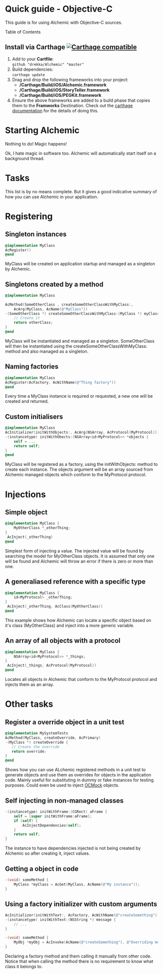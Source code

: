 # Quick guide - Objective-C

This guide is for using Alchemic with Objective-C sources.

Table of Contents



## Install via Carthage [![Carthage compatible](https://img.shields.io/badge/Carthage-compatible-4BC51D.svg?style=flat)](https://github.com/Carthage/Carthage)

1. Add to your **Cartfile**:  
     `github "drekka/Alchemic" "master"`
2. Build dependencies:  
     `carthage update`
3. Drag and drop the following frameworks into your project:
    * **<project-root>/Carthage/Build/iOS/Alchemic.framework**
    * **<project-root>/Carthage/Build/iOS/StoryTeller.framework**
    * **<project-root>/Carthage/Build/iOS/PEGKit.framework**
4. Ensure  the above frameworks are added to a build phase that copies them to the **Framworks** Destination. Check out the [carthage documentation](https://github.com/Carthage/Carthage) for the details of doing this. 

# Starting Alchemic
 
Nothing to do! Magic happens! 

Ok, I hate magic in software too. Alchemic will automatically start itself on a background thread.
 
# Tasks

This list is by no means complete. But it gives a good indicative summary of how you can use Alchemic in your application.
 
# Registering

## Singleton instances

```objectivec
@implementation MyClass
AcRegister()
@end
```

MyClass will be created on application startup and managed as a singleton by Alchemic. 

## Singletons created by a method

```objectivec
@implementation MyClass
 
AcMethod(SomeOtherClass , createSomeOtherClassWithMyClass:, 
    AcArg(MyClass, AcName(@"MyClass"))
-(SomeOtherClass *) createSomeOtherClassWithMyClass:(MyClass *) myClass {
	// Create it
	return otherClass;
}
@end
```

MyClass will be instantiated and managed as a singleton. SomeOtherClass will then be instantiated using the createSomeOtherClassWithMyClass: method and also managed as a singleton. 

## Naming factories

```objectivec
@implementation MyClass
AcRegister(AcFactory, AcWithName(@"Thing factory"))
@end
```

Every time a MyClass instance is required or requested, a new one will be created and returned.

## Custom initialisers

```objectivec
@implementation MyClass
AcInitializer(initWithObjects:, AcArg(NSArray, AcProtocol(MyProtocol)))
-(instancetype) initWithObects:(NSArray<id<MyProtocol>> *objects {
    self = ...
    return self;
}
@end
```

MyClass will be registered as a factory, using the initWithObjects: method to create each instance. The objects argument will be an array sourced from Alchemic managed objects which conform to the MyProtocol protocol.
 
# Injections

## Simple object

```objectivec
@implementation MyClass {
    MyOtherClass *_otherThing;
}
 AcInject(_otherThing)
@end
```

Simplest form of injecting a value. The injected value will be found by searching the model for MyOtherClass objects. It is assumed that only one will be found and Alchemic will throw an error if there is zero or more than one.  

## A generaliased reference with a specific type

```objectivec
@implementation MyClass {
    id<MyProtocol> _otherThing;
}
 AcInject(_otherThing, AcClass(MyOtherClass))
@end
```

This example shows how Alchemic can locate a specific object based on it's class (MyOtherClass) and inject into a more generic variable.

## An array of all objects with a protocol

```objectivec
@implementation MyClass {
    NSArray<id<MyProtocol>> *_things;
}
 AcInject(_things, AcProtocol(MyProtocol))
@end
```

Locates all objects in Alchemic that conform to the MyProtocol protocol and injects them as an array.

# Other tasks
  
## Register a override object in a unit test

```objectivec 
@implementation MySystemTests
AcMethod(MyClass, createOverride, AcPrimary)
-(MyClass *) createOverride {
   // Create the override
   return override;
}
@end
```
 
Shows how you can use ALchemic registered methods in a unit test to generate objects and use them as overrides for objects in the application code. Mainly useful for substituting in dummy or fake instances for testing purposes. Could even be used to inject [OCMock](http://ocmock.org) objects.
 
## Self injecting in non-managed classes

```objectivec
-(instancetype) initWithFrame:(CGRect) aFrame {
    self = [super initWithFrame:aFrame];
    if (self) {
        AcInjectDependencies(self);
    }
    return self;
}
```

The instance to have dependencies injected is not being created by Alchemic so after creating it, inject values.

## Getting a object in code

```objectivec
-(void) someMethod {
    MyClass *myClass = AcGet(MyClass, AcName(@"My instance"));
}
```

## Using a factory initializer with custom arguments

```objectivec
AcInitializer(initWithText:, AcFactory, AcWithName(@"createSomething"), AcArg(NSString, AcValue(@"Default message")
-(instancetype) initWithText:(NSString *) message {
    // ...
}
```

```objectivec
-(void) someMethod {
    MyObj *myObj = AcInvoke(AcName(@"createSomething"), @"Overriding message text");
}
```

Declaring a factory method and them calling it manually from other code. Notice that when calling the method there is no requirement to know what class it belongs to.
